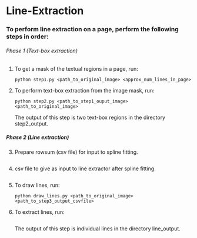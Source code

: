 # Line-Extraction

### To perform line extraction on a page, perform the following steps in order:


###### Phase 1 (Text-box extraction)
1) To get a mask of the textual regions in a page, run:

   ```mkdir step1_output
   python step1.py <path_to_original_image> <approx_num_lines_in_page>
   ```


2) To perform text-box extraction from the image mask, run:

   ```mkdir step2_output
   python step2.py <path_to_step1_ouput_image> <path_to_original_image>
   ```
   The output of this step is two text-box regions in the directory step2_output.


##### Phase 2 (Line extraction)
3) Prepare rowsum (csv file) for input to spline fitting.
   ```python rowsum.py <path_to_step2_ouput_image>
   ```

4) csv file to give as input to line extractor after spline fitting.
   ```python line_spline.py <path_to_step3_output_csvfile>
   ```

5) To draw lines, run:

   ```mkdir line_output
   python draw_lines.py <path_to_original_image> <path_to_step3_output_csvfile>
   ```

6) To extract lines, run:
   ```python extract_lines.py <path_to_original_image> <path_to_step4_output_csvfile>
   ```

   The output of this step is individual lines in the directory line_output.
